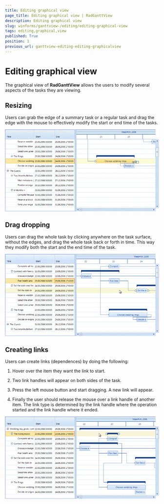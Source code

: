 ```yaml
---
title: Editing graphical view
page_title: Editing graphical view | RadGanttView
description: Editing graphical view
slug: winforms/ganttview-/editing/editing-graphical-view
tags: editing,graphical,view
published: True
position: 1
previous_url: ganttview-editing-editing-graphicalview
---
```


# Editing graphical view

The graphical view of __RadGanttView__ allows the users to modify several aspects of the tasks they are viewing.

## Resizing

Users can grab the edge of a summary task or a regular task and drag the edge with the mouse to effectively modify the start or end time of the tasks.
        
![ganttview-editing-editing-graphicalview 003](images/ganttview-editing-editing-graphicalview003.gif)

## Drag dropping

Users can drag the whole task by clicking anywhere on the task surface, without the edges, and drag the whole task back or forth in time. This way they modify both the start and the end time of the task.
        
![ganttview-editing-editing-graphicalview 002](images/ganttview-editing-editing-graphicalview002.gif)

## Creating links

Users can create links (dependences) by doing the following:

1. Hover over the item they want the link to start.

1. Two link handles will appear on both sides of the task.

1. Press the left mouse button and start dragging. A new link will appear.

1. Finally the user should release the mouse over a link handle of another item. The link type is determined by the link handle where the operation started and the link handle where it ended.
            
![ganttview-editing-editing-graphicalview 001](images/ganttview-editing-editing-graphicalview001.gif)
